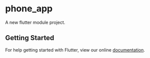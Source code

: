 # phone_app

A new flutter module project.

## Getting Started

For help getting started with Flutter, view our online
[documentation](https://flutter.dev/).

